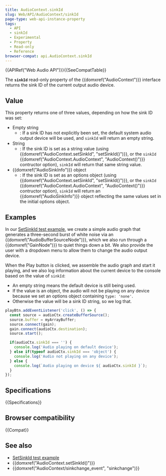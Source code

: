 ```yaml
---
title: AudioContext.sinkId
slug: Web/API/AudioContext/sinkId
page-type: web-api-instance-property
tags:
  - API
  - sinkId
  - Experimental
  - Property
  - Read-only
  - Reference
browser-compat: api.AudioContext.sinkId
---
```


{{APIRef("Web Audio API")}}{{SeeCompatTable}}

The **`sinkId`** read-only property of the
{{domxref("AudioContext")}} interface returns the sink ID of the current output audio device.

## Value

This property returns one of three values, depending on how the sink ID was set:

- Empty string
  - : If a sink ID has not explicitly been set, the default system audio output device will be used, and `sinkId` will return an empty string.
- String
  - : If the sink ID is set as a string value (using {{domxref("AudioContext.setSinkId", "setSinkId()")}}, or the `sinkId` {{domxref("AudioContext.AudioContext", "AudioContext()")}} contructor option), `sinkId` will return that same string value.
- {{domxref("AudioSinkInfo")}} object
  - : If the sink ID is set as an options object (using {{domxref("AudioContext.setSinkId", "setSinkId()")}}, or the `sinkId` {{domxref("AudioContext.AudioContext", "AudioContext()")}} contructor option), `sinkId` will return an {{domxref("AudioSinkInfo")}} object reflecting the same values set in the initial options object.

## Examples

In our [SetSinkId test example](https://set-sink-id.glitch.me/), we create a simple audio graph that generates a three-second burst of white noise via an {{domxref("AudioBufferSourceNode")}}, which we also run through a {{domxref("GainNode")}} to quiet things down a bit. We also provide the user with a dropdown menu to allow them to change the audio output device.

When the Play button is clicked, we assemble the audio graph and start it playing, and we also log information about the current device to the console based on the value of `sinkId`:

- An empty string means the default device is still being used.
- If the value is an object, the audio will not be playing on any device because we set an options object containing `type: 'none'`.
- Otherwise the value will be a sink ID string, so we log that.

```js
playBtn.addEventListener('click', () => {
  const source = audioCtx.createBufferSource();
  source.buffer = myArrayBuffer;
  source.connect(gain);
  gain.connect(audioCtx.destination);
  source.start();

  if(audioCtx.sinkId === '') {
    console.log('Audio playing on default device');
  } else if(typeof audioCtx.sinkId === 'object') {
    console.log('Audio not playing on any device');
  } else {
    console.log(`Audio playing on device ${ audioCtx.sinkId }`);
  }
});
```

## Specifications

{{Specifications}}

## Browser compatibility

{{Compat}}

## See also

- [SetSinkId test example](https://set-sink-id.glitch.me/)
- {{domxref("AudioContext.setSinkId()")}}
- {{domxref("AudioContext/sinkchange_event", "sinkchange")}}

